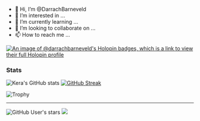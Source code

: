 - 👋 Hi, I’m @DarrachBarneveld
- 👀 I’m interested in ...
- 🌱 I’m currently learning ...
- 💞️ I’m looking to collaborate on ...
- 📫 How to reach me ...

<!---
DarrachBarneveld/DarrachBarneveld is a ✨ special ✨ repository because its `README.md` (this file) appears on your GitHub profile.
You can click the Preview link to take a look at your changes.
--->

[![An image of @darrachbarneveld's Holopin badges, which is a link to view their full Holopin profile](https://holopin.me/darrachbarneveld)](https://holopin.io/@darrachbarneveld)



### Stats
 
![Kera's GitHub stats](https://github-readme-stats.vercel.app/api?username=darrachbarneveld&theme=buefy&show_icons=true&count_private=true&hide_border=true)  [![GitHub Streak](https://streak-stats.demolab.com/?user=darrachbarneveld)](https://git.io/streak-stats)

  

![Trophy](https://github-profile-trophy.vercel.app/?username=darrachbarneveld&margin-w=60&no-frame=true)
 

- - - 

  
![GitHub User's stars](https://img.shields.io/github/stars/darrachbarneveld?style=social) 
![](https://komarev.com/ghpvc/?username=darrachbarneveld&color=blueviolet&style=flat-square)

